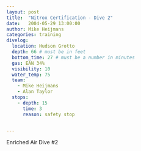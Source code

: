 ```yaml
---
layout: post
title:  "Nitrox Certification - Dive 2"
date:   2004-05-29 13:00:00
author: Mike Heijmans
categories: training
divelog:
  location: Hudson Grotto
  depth: 66 # must be in feet
  bottom_time: 27 # must be a number in minutes
  gas: EAN 34%
  visibility: 10
  water_temp: 75
  team:
    - Mike Heijmans
    - Alan Taylor
  stops:
    - depth: 15
      time: 3
      reason: safety stop


---
```

Enriched Air Dive #2
